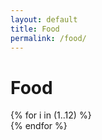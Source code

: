 ```yaml
---
layout: default
title: Food
permalink: /food/
---
```


# Food

<div class="tile-grid">
  {% for i in (1..12) %}
  <a class="tile" href="{{ '/food/photo-' | append: i | append: '/' | relative_url }}">
    <div class="thumb" style="background-image: url('{{ '/assets/images/food/photo-' | append: i | append: '-thumb.jpg' | relative_url }}');"></div>
  </a>
  {% endfor %}
</div>